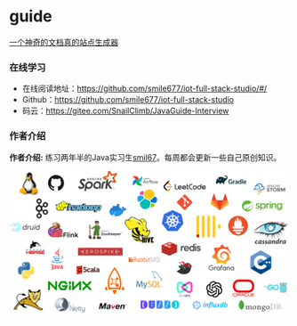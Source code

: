 # guide

[一个神奇的文档真的站点生成器](https://docsify.js.org)

### 在线学习

- 在线阅读地址：https://github.com/smile677/iot-full-stack-studio/#/
- Github：https://github.com/smile677/iot-full-stack-studio
- 码云：https://gitee.com/SnailClimb/JavaGuide-Interview

### 作者介绍

**作者介绍:**  练习两年半的Java实习生[smil67](https://github.com/smile677)。每周都会更新一些自己原创知识。

![](./Logo.jpg)
